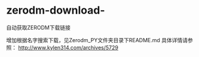 zerodm-download-
================

自动获取ZERODM下载链接

增加根据名字搜索下载，见Zerodm_PY文件夹目录下README.md
具体详情请参照：
http://www.kylen314.com/archives/5729
